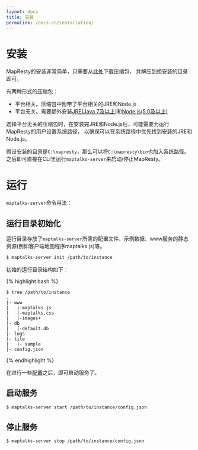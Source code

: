 ```yaml
---
layout: docs
title: 安装
permalink: /docs-cn/installation/
---
```


# 安装

MapResty的安装非常简单，只需要从[此处](https://github.com/MapTalks/mapresty/releases)下载压缩包，
并解压到想安装的目录即可。

有两种形式的压缩包：
* 平台相关。压缩包中附带了平台相关的JRE和Node.js
* 平台无关。需要额外安装[JRE(Java 7及以上)][1]和[Node.js(5.0及以上)][2]

[1]: http://www.oracle.com/technetwork/java/javase/downloads/
[2]: https://nodejs.org

选择平台无关的压缩包时，在安装完JRE和Node.js后，可能需要为运行MapResty的用户设置系统路径，
以确保可以在系统路径中优先找到安装的JRE和Node.js。

假设安装的目录是`C:\mapresty`，那么可以将`C:\mapresty\bin`也加入系统路径。
之后即可直接在CLI里运行`maptalks-server`来启动/停止MapResty。


# 运行

`maptalks-server`命令用法：

## 运行目录初始化

运行目录存放了`maptalks-server`所需的配置文件、示例数据、www服务的静态资源(例如客户端地图程序maptalks.js)等。

```bash
$ maptalks-server init /path/to/instance
```

初始的运行目录结构如下：

{% highlight bash %}

    $ tree /path/to/instance
    .
    |- www
    |   |-maptalks.js
    |   |-maptalks.css
    |   |-images+
    |- db
    |   |-default.db
    |- logs
    |- tile
    |   |- sample
    |- config.json
{% endhighlight %}

在进行一些[配置](configuration.html)之后，即可启动服务了。

## 启动服务

```bash
$ maptalks-server start /path/to/instance/config.json
```

## 停止服务

```bash
$ maptalks-server stop /path/to/instance/config.json
```

